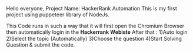 Hello everyone,
Project Name: HackerRank Automation 
This is my first project using puppeteer library of NodeJs.

This Code runs in such a way that it will first open the Chromium Browser then automatically login in the 𝐇𝐚𝐜𝐤𝐞𝐫𝐫𝐚𝐧𝐤 𝐖𝐞𝐛𝐢𝐬𝐭𝐞
After that : 
1)Auto login
2)Select the topic (Automatically)
3)Choose the question
4)Start Solving Question & submit the code.
